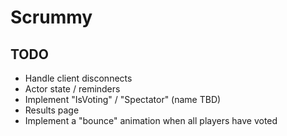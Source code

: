 # Scrummy

## TODO

- Handle client disconnects
- Actor state / reminders
- Implement "IsVoting" / "Spectator" (name TBD)
- Results page
- Implement a "bounce" animation when all players have voted
